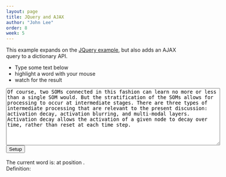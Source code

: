 ```yaml
---
layout: page
title: JQuery and AJAX
author: "John Lee"
order: 8
week: 5
---
```


This example expands on the [JQuery example](testJQsimple.html), but also adds an AJAX query to a dictionary API.

- Type some text below
- highlight a word with your mouse
- watch for the result

<div id="maindiv">
<!-- Textarea containing arbitrary text; the user can paste something else into this textarea if they want -->
<textarea rows="10" cols="70" id="wordarea">
Of course, two SOMs connected in this fashion can learn no more or less than a single SOM would. But the stratification of the SOMs allows for processing to occur at intermediate stages. There are three types of intermediate processing that are relevant to the present discussion: activation decay, activation blurring, and multi-modal layers. Activation decay allows the activation of a given node to decay over time, rather than reset at each time step.
</textarea>
<br />
<input type=button onclick="setupWords()" value="Setup">  <!-- Button that will call setupWords() when clicked -->
</div>
<!-- div that will be hidden except when the mouse is over a word in the text -->
<br/>
<div id="div2">The current word is: <strong><span id="wddiv"></span></strong> at position <span id="posdiv"></span>.<br/> Definition: <em id='definition'></em></div>

<script>

function simpleQuery(queryUrl)
{
    $.ajax({
        type: 'GET',
        url: queryUrl,
        success: response => setDefinitionFromDictionaryResponse(response),
        failure: error    => console.log(error)
    });
}

function setDefinitionFromDictionaryResponse(response)
{
  let first_definition = response[0].meanings[0].definitions[0].definition
  $("#definition").html(first_definition);
}

function setupWords()
{
    let wordsArray = $("#wordarea").val().split(" ");
    let words = "";

    for (let i = 0; i < wordsArray.length; i++)
    {
        wordsArray[i] = "<span class='word' id='wd" + i + "'>" + wordsArray[i] + "</span>";
        words = words + wordsArray[i] + " ";
    }

    console.log("words is ", words);

    $("#maindiv").html(words);

    setupjQ();
}

function setupjQ()
{
    $(".word").mouseenter(function ()
    {
        let word = $(this).html().toLowerCase().match(/\b[\w']+\b/g)[0]; // gets word and ignores punctuation
        $(this).css("color", "red");
        $("#wddiv").html(word);
        $("#posdiv").html($(this).attr("id").substring(2));
        $("#div2").show();

        let dictionary_url = `https://api.dictionaryapi.dev/api/v2/entries/en/${word}`
        simpleQuery(dictionary_url)
    });

    $(".word").mouseleave(function ()
    {
        $(this).css("color", "blue");
        $("#div2").hide();
    });
}

$(document).ready(function () {
    $("#div2").hide();    // hide div2 element as soon as document is ready (on page load)
});
</script>
